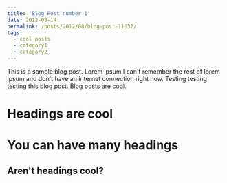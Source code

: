 ```yaml
---
title: 'Blog Post number 1'
date: 2012-08-14
permalink: /posts/2012/08/blog-post-11037/
tags:
  - cool posts
  - category1
  - category2
---
```


This is a sample blog post. Lorem ipsum I can't remember the rest of lorem ipsum and don't have an internet connection right now. Testing testing testing this blog post. Blog posts are cool.

Headings are cool
======

You can have many headings
======

Aren't headings cool?
------
